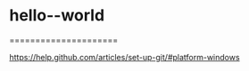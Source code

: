 # hello--world
=====================


https://help.github.com/articles/set-up-git/#platform-windows

